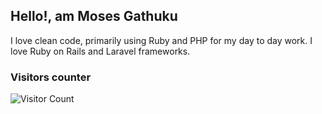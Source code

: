 ## Hello!, am Moses Gathuku 
I love clean code, primarily using Ruby and PHP for my day to day work. I love Ruby on Rails and Laravel frameworks.

### Visitors counter
![Visitor Count](https://profile-counter.glitch.me/gathuku/count.svg)
